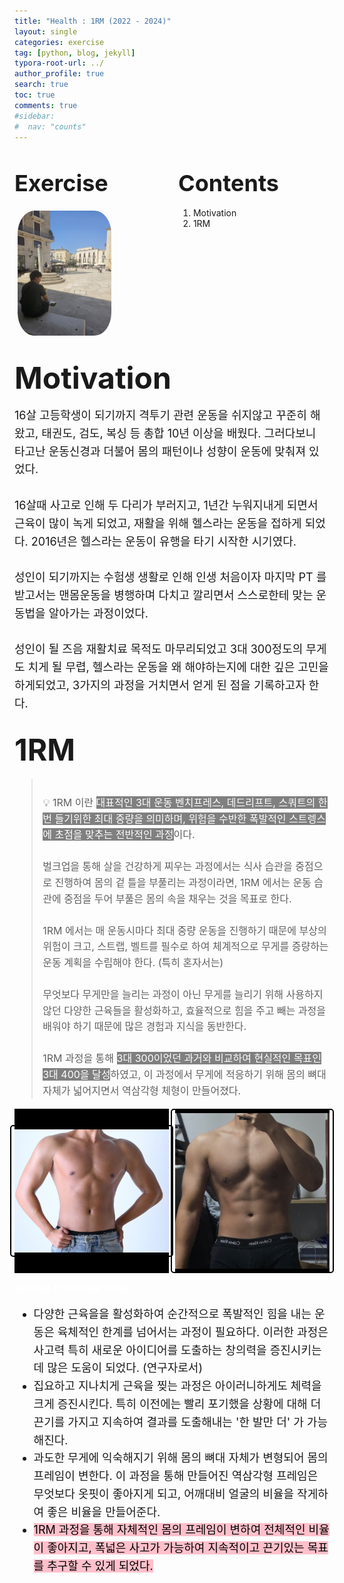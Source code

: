 ```yaml
---
title: "Health : 1RM (2022 - 2024)"
layout: single
categories: exercise
tag: [python, blog, jekyll]
typora-root-url: ../
author_profile: true
search: true
toc: true
comments: true
#sidebar:
#  nav: "counts"
---
```


<style>
@media (max-width: 768px) {
  /* Flex 컨테이너의 이미지가 부모 크기에 맞게 조정 */
  div[style*="display: flex;"] img {
    width: 100%;
    height: auto;
  }

  /* Flex 컨테이너의 영상이 부모 크기에 맞게 조정 */
  div[style*="display: flex;"] video {
    width: 100%;
    height: auto;
  }

  /* Grid 이미지는 이미 반응형으로 설정되어 있으므로 추가 수정 불필요 */
  img[style*="width: 415px;"] {
    width: 100%;
    height: auto;
  }

  /* 영상도 화면 크기에 맞게 조정 */
  video {
    max-width: 100%;
    height: auto;
    display: block; /* 중앙 정렬 문제 방지 */
  }

  /* 모바일에서 글씨 크기 조정 */
  body {
    font-size: 14px; /* 본문 폰트 크기 줄임 */
    line-height: 1.6; /* 읽기 편한 줄 간격 유지 */
  }
  h2 span[style*="font-size: 36px;"] {
    font-size: 18px; /* 중간 제목 글씨 크기 줄임 */
  }
  h2 span[style*="font-size: 48px;"] {
    font-size: 24px; /* 큰 제목 글씨 크기 줄임 */
  }
  div[style*="font-size: 18px;"] {
    font-size: 5px; /* 본문 글씨 크기 줄임 */
    line-height: 1.4; /* 줄 간격 조정 */
  }
  span[style*="font-size: 16px;"] {
    font-size: 4px; /* 제목 폰트 크기 조정 */
  }
}
</style>

<div style="display: flex; justify-content: space-between; align-items: flex-start;">

  <div style="width: 48%;">
    <h2><span style="font-size: 36px; font-weight: bold;">Exercise</span></h2>
    <img src="/images/2023-09-26-first/연구일지1/고민중.jpg" alt="CANVAS" style="border-radius: 20%; width: 150px; padding: 5px;">
  </div>

  <div style="width: 48%;">
    <h2><span style="font-size: 36px; font-weight: bold;">Contents</span></h2>
    <ol>
      <li>Motivation</li>
      <li>1RM</li>
    </ol>
  </div>

</div>

## <span style="font-size: 48px; font-weight: bold;">Motivation</span>

<div style="font-size: 18px; line-height: 1.6;">
    16살 고등학생이 되기까지 격투기 관련 운동을 쉬지않고 꾸준히 해왔고, 태권도, 검도, 복싱 등 총합 10년 이상을 배웠다. 그러다보니 타고난 운동신경과 더불어 몸의 패턴이나 성향이 운동에 맞춰져 있었다.
    <br><br>
    16살때 사고로 인해 두 다리가 부러지고, 1년간 누워지내게 되면서 근육이 많이 녹게 되었고, 재활을 위해 헬스라는 운동을 접하게 되었다. 2016년은 헬스라는 운동이 유행을 타기 시작한 시기였다.
    <br><br>
    성인이 되기까지는 수험생 생활로 인해 인생 처음이자 마지막 PT 를 받고서는 맨몸운동을 병행하며 다치고 깔리면서 스스로한테 맞는 운동법을 알아가는 과정이었다.
    <br><br>
    성인이 될 즈음 재활치료 목적도 마무리되었고 3대 300정도의 무게도 치게 될 무렵, 헬스라는 운동을 왜 해야하는지에 대한 깊은 고민을 하게되었고, 3가지의 과정을 거치면서 얻게 된 점을 기록하고자 한다.
</div>

## <span style="font-size: 48px; font-weight: bold;">1RM</span>

<div style="font-size: 16px; line-height: 1.6; color: gray;">
  <blockquote>
    <br>💡 1RM 이란 <span style="background-color: gray; color: white;">대표적인 3대 운동 벤치프레스, 데드리프트, 스쿼트의 한 번 들기위한 최대 중량을 의미하며, 위험을 수반한 폭발적인 스트렝스에 초점을 맞추는 전반적인 과정</span>이다.
    <br><br>
    벌크업을 통해 살을 건강하게 찌우는 과정에서는 식사 습관을 중점으로 진행하여 몸의 겉 틀을 부풀리는 과정이라면, 1RM 에서는 운동 습관에 중점을 두어 부풀은 몸의 속을 채우는 것을 목표로 한다.
    <br><br>
    1RM 에서는 매 운동시마다 최대 중량 운동을 진행하기 때문에 부상의 위험이 크고, 스트랩, 벨트를 필수로 하여 체계적으로 무게를 증량하는 운동 계획을 수립해야 한다. (특히 혼자서는)
    <br><br>
    무엇보다 무게만을 늘리는 과정이 아닌 무게를 늘리기 위해 사용하지 않던 다양한 근육들을 활성화하고, 효율적으로 힘을 주고 빼는 과정을 배워야 하기 때문에 많은 경험과 지식을 동반한다.
    <br><br>
    1RM 과정을 통해 <span style="background-color: gray; color: white;">3대 300이었던 과거와 비교하여 현실적인 목표인 3대 400을 달성</span>하였고, 이 과정에서 무게에 적응하기 위해 몸의 뼈대 자체가 넓어지면서 역삼각형 체형이 만들어졌다. 
  </blockquote>
</div>

<div style="display: grid; grid-template-columns: repeat(2, 1fr); gap: 10px;">
  <div style="background-color: black; display: flex; align-items: center; justify-content: center;">
    <img src="/images/1231프레임2.jpg" alt="운동" style="border: 2px solid #000; border-radius: 5px; padding: 5px; max-width: 100%; max-height: 100%; object-fit: contain;">
  </div>
  <div style="background-color: black; display: flex; align-items: center; justify-content: center;">
    <img src="/images/1231프레임1.jpg" alt="운동" style="border: 2px solid #000; border-radius: 5px; padding: 5px; max-width: 100%; max-height: 100%; object-fit: contain;">
  </div>
</div>

<span style="color: white; font-weight: bold;">좌측 1RM 전, 우측 1RM 후 모습</span>

<div style="font-size: 18px; line-height: 1.6;">
  <ul>
    <li>
    다양한 근육을을 활성화하여 순간적으로 폭발적인 힘을 내는 운동은 육체적인 한계를 넘어서는 과정이 필요하다. 이러한 과정은 사고력 특히 새로운 아이디어를 도출하는 창의력을 증진시키는데 많은 도움이 되었다. (연구자로서)
    </li>
    <li>
    집요하고 지나치게 근육을 찢는 과정은 아이러니하게도 체력을 크게 증진시킨다. 특히 이전에는 빨리 포기했을 상황에 대해 더 끈기를 가지고 지속하여 결과를 도출해내는 '한 발만 더' 가 가능해진다.
    </li><li>
    과도한 무게에 익숙해지기 위해 몸의 뼈대 자체가 변형되어 몸의 프레임이 변한다. 이 과정을 통해 만들어진 역삼각형 프레임은 무엇보다 옷핏이 좋아지게 되고, 어깨대비 얼굴의 비율을 작게하여 좋은 비율을 만들어준다.
    </li><li>
    <span style="background-color: pink; color: black;">1RM 과정을 통해 자체적인 몸의 프레임이 변하여 전체적인 비율이 좋아지고, 폭넓은 사고가 가능하여 지속적이고 끈기있는 목표를 추구할 수 있게 되었다.</span>
    </li>
  </ul>
</div>
